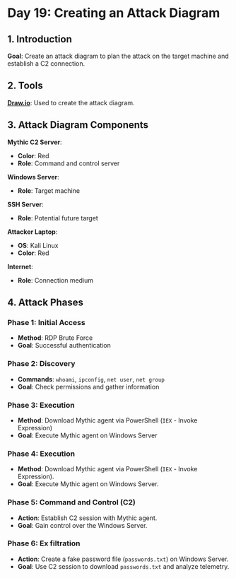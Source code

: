 # Day 19: Creating an Attack Diagram

## 1. Introduction

**Goal**: Create an attack diagram to plan the attack on the target machine and establish a C2 connection.

## 2. Tools

**[Draw.io](https://www.draw.io/)**: Used to create the attack diagram.

## 3. Attack Diagram Components

**Mythic C2 Server**:

- **Color**: Red
- **Role**: Command and control server

**Windows Server**:

- **Role**: Target machine

**SSH Server**:

- **Role**: Potential future target

**Attacker Laptop**:

- **OS**: Kali Linux
- **Color**: Red

**Internet**:

- **Role**: Connection medium

## 4. Attack Phases

### Phase 1: Initial Access

- **Method**: RDP Brute Force
- **Goal**: Successful authentication

### Phase 2: Discovery

- **Commands**: `whoami`, `ipconfig`, `net user`, `net group`
- **Goal**: Check permissions and gather information

### Phase 3: Execution

- **Method**: Download Mythic agent via PowerShell (`IEX` - Invoke Expression)
- **Goal**: Execute Mythic agent on Windows Server

### Phase 4: Execution

- **Method**: Download Mythic agent via PowerShell (`IEX` - Invoke Expression).
- **Goal**: Execute Mythic agent on Windows Server.

### Phase 5: Command and Control (C2)

- **Action**: Establish C2 session with Mythic agent.
- **Goal**: Gain control over the Windows Server.

### Phase 6: Ex filtration

- **Action**: Create a fake password file (`passwords.txt`) on Windows Server.
- **Goal**: Use C2 session to download `passwords.txt` and analyze telemetry.